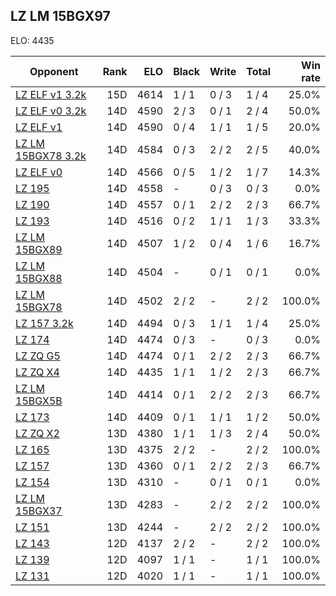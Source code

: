 ## LZ LM 15BGX97 ##

ELO: 4435

Opponent | Rank | ELO | Black | Write | Total | Win rate
---------|-----:|----:|-------|-------|-------|-------:
[LZ ELF v1 3.2k](LZ%20ELF%20v1%203.2k.md) | 15D | 4614 | 1 / 1 | 0 / 3 | 1 / 4 | 25.0%
[LZ ELF v0 3.2k](LZ%20ELF%20v0%203.2k.md) | 14D | 4590 | 2 / 3 | 0 / 1 | 2 / 4 | 50.0%
[LZ ELF v1](LZ%20ELF%20v1.md) | 14D | 4590 | 0 / 4 | 1 / 1 | 1 / 5 | 20.0%
[LZ LM 15BGX78 3.2k](LZ%20LM%2015BGX78%203.2k.md) | 14D | 4584 | 0 / 3 | 2 / 2 | 2 / 5 | 40.0%
[LZ ELF v0](LZ%20ELF%20v0.md) | 14D | 4566 | 0 / 5 | 1 / 2 | 1 / 7 | 14.3%
[LZ 195](LZ%20195.md) | 14D | 4558 | - | 0 / 3 | 0 / 3 | 0.0%
[LZ 190](LZ%20190.md) | 14D | 4557 | 0 / 1 | 2 / 2 | 2 / 3 | 66.7%
[LZ 193](LZ%20193.md) | 14D | 4516 | 0 / 2 | 1 / 1 | 1 / 3 | 33.3%
[LZ LM 15BGX89](LZ%20LM%2015BGX89.md) | 14D | 4507 | 1 / 2 | 0 / 4 | 1 / 6 | 16.7%
[LZ LM 15BGX88](LZ%20LM%2015BGX88.md) | 14D | 4504 | - | 0 / 1 | 0 / 1 | 0.0%
[LZ LM 15BGX78](LZ%20LM%2015BGX78.md) | 14D | 4502 | 2 / 2 | - | 2 / 2 | 100.0%
[LZ 157 3.2k](LZ%20157%203.2k.md) | 14D | 4494 | 0 / 3 | 1 / 1 | 1 / 4 | 25.0%
[LZ 174](LZ%20174.md) | 14D | 4474 | 0 / 3 | - | 0 / 3 | 0.0%
[LZ ZQ G5](LZ%20ZQ%20G5.md) | 14D | 4474 | 0 / 1 | 2 / 2 | 2 / 3 | 66.7%
[LZ ZQ X4](LZ%20ZQ%20X4.md) | 14D | 4435 | 1 / 1 | 1 / 2 | 2 / 3 | 66.7%
[LZ LM 15BGX5B](LZ%20LM%2015BGX5B.md) | 14D | 4414 | 0 / 1 | 2 / 2 | 2 / 3 | 66.7%
[LZ 173](LZ%20173.md) | 14D | 4409 | 0 / 1 | 1 / 1 | 1 / 2 | 50.0%
[LZ ZQ X2](LZ%20ZQ%20X2.md) | 13D | 4380 | 1 / 1 | 1 / 3 | 2 / 4 | 50.0%
[LZ 165](LZ%20165.md) | 13D | 4375 | 2 / 2 | - | 2 / 2 | 100.0%
[LZ 157](LZ%20157.md) | 13D | 4360 | 0 / 1 | 2 / 2 | 2 / 3 | 66.7%
[LZ 154](LZ%20154.md) | 13D | 4310 | - | 0 / 1 | 0 / 1 | 0.0%
[LZ LM 15BGX37](LZ%20LM%2015BGX37.md) | 13D | 4283 | - | 2 / 2 | 2 / 2 | 100.0%
[LZ 151](LZ%20151.md) | 13D | 4244 | - | 2 / 2 | 2 / 2 | 100.0%
[LZ 143](LZ%20143.md) | 12D | 4137 | 2 / 2 | - | 2 / 2 | 100.0%
[LZ 139](LZ%20139.md) | 12D | 4097 | 1 / 1 | - | 1 / 1 | 100.0%
[LZ 131](LZ%20131.md) | 12D | 4020 | 1 / 1 | - | 1 / 1 | 100.0%
